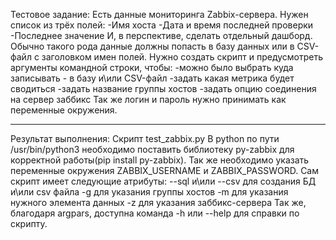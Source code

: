 Тестовое задание:
Есть данные мониторинга Zabbix-сервера.
Нужен список из трёх полей:
  -Имя хоста
  -Дата и время последней проверки
  -Последнее значение
И, в перспективе, сделать отдельный дашборд.
Обычно такого рода данные должны попасть в базу данных или в CSV-файл с заголовком имен полей.
Нужно создать скрипт и предусмотреть аргументы командной строки, чтобы:
  -можно было выбрать куда записывать - в базу и\или CSV-файл
  -задать какая метрика будет сводиться
  -задать название группы хостов
  -задать опцию соединения на сервер заббикс
Так же логин и пароль нужно принимать как переменные окружения.

_______________________________________________________________________________________________


Результат выполнения:
Скрипт test_zabbix.py
В python по пути /usr/bin/python3 необходимо поставить библиотеку py-zabbix для корректной работы(pip install py-zabbix).
Так же необходимо указать переменные окружения ZABBIX_USERNAME и ZABBIX_PASSWORD.
Сам скрипт имеет следующие атрибуты:
--sql и\или --csv для создания БД и\или csv файла
-g для указания группы хостов
-m для указания нужного элемента данных
-z для указания заббикс-сервера
Так же, благодаря argpars, доступна команда -h или --help для справки по скрипту.
